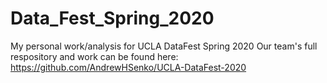 # Data_Fest_Spring_2020
My personal work/analysis for UCLA DataFest Spring 2020
Our team's full respository and work can be found here:
https://github.com/AndrewHSenko/UCLA-DataFest-2020
